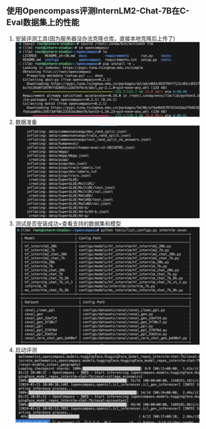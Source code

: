 ## 使用Opencompass评测InternLM2-Chat-7B在C-Eval数据集上的性能

1. 安装评测工具(因为服务器没办法克隆仓库，直接本地克隆后上传了)
    ![avatar](pic/p1.png)
3. 数据准备
    ![avatar](pic/p2.png)
5. 测试是否安装成功+查看支持的数据集和模型
    ![avatar](pic/p3.png)
7. 启动评测
    ![avatar](pic/p4.png)
